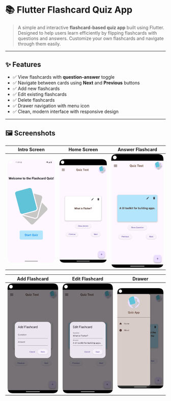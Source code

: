 # 📚 Flutter Flashcard Quiz App

>A simple and interactive **flashcard-based quiz app** built using Flutter. Designed to help users learn efficiently by flipping flashcards with questions and answers. Customize your own flashcards and navigate through them easily.

---

## ✨ Features

- ✅ View flashcards with **question-answer** toggle
- ✅ Navigate between cards using **Next** and **Previous** buttons
- ✅ Add new flashcards
- ✅ Edit existing flashcards
- ✅ Delete flashcards
- ✅ Drawer navigation with menu icon
- ✅ Clean, modern interface with responsive design


---

## 🖼️ Screenshots

| Intro Screen              | Home Screen              | Answer Flashcard        |
|---------------------------|--------------------------|-------------------------|
| ![intro](ui_images/1.png) | ![home](ui_images/2.png) | ![ans](ui_images/3.png) |

| Add Flashcard           | Edit Flashcard           | Drawer                     |
|-------------------------|--------------------------|----------------------------|
| ![add](ui_images/5.png) | ![edit](ui_images/4.png) | ![drawer](ui_images/6.png) |
